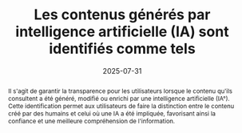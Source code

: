 ---
title: "Les contenus générés par intelligence artificielle (IA) sont identifiés comme tels"
abstract: "Il s'agit de garantir la transparence pour les utilisateurs lorsque le contenu qu'ils consultent a été généré, modifié ou enrichi par une intelligence artificielle (IA°). Cette identification permet aux utilisateurs de faire la distinction entre le contenu créé par des humains et celui où une IA a été impliquée, favorisant ainsi la confiance et une meilleure compréhension de l'information."
categories: 
    - "identification"
agrege: 00000-E051
opquast: ''
indiceebook: '052'
description: "Règle n°52"
before: "051"
weight: "52"
after: "053"
actif: '1'
layout: rules
date: 2025-07-31
tags: 
    - "Confiance"
objectif: 
    - "Garantir la transparence pour les utilisateurs concernant l'origine des contenus."
    - "Permettre aux utilisateurs de distinguer clairement les contenus générés ou modifiés par IA."
    - "Favoriser la confiance et une meilleure compréhension de l'information consultée."
Meo: 
    - "Marquage clair et explicite de tout contenu généré, modifié ou enrichi par une IA (ex: 'Contenu généré par IA', 'Image créée avec l'aide de l'IA')."
    - "Positionnement proéminent et immédiat de l'identification à proximité du contenu concerné (début/fin d'article, légende d'image, filigrane)."
    - "Assurer une cohérence du mode d'identification sur l'ensemble du livre et de la collection le cas échéant."
    - "La mention de l'outil ou du modèle d'IA utilisé est facultative mais recommandée."
Controle: 
    - "Effectuer des vérifications manuelles régulières pour s'assurer de la présence et de la formulation correcte des identifications."
    - "Auditer les processus de création de contenu pour vérifier l'intégration systématique de l'identification des contenus IA."
    - "Mettre en place un mécanisme de feedback permettant aux utilisateurs de signaler les contenus non identifiés."
epubcheck: false
ace: false
humancheck: true
ReadiumGoToolkit: false
Source: 
    - ""
Referentiel: 
    - ""
steps: 
    - "Projet éditorial"
---